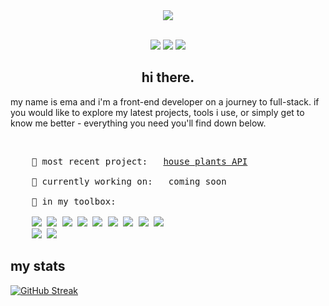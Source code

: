 <div align="center">
    <a href="https://rosoema.com/"><img src="https://media2.giphy.com/media/LMcB8XospGZO8UQq87/giphy.gif"/></a>
</div>
<br>
<p align="center">
    <a target="_blank" href="https://www.linkedin.com/in/rosoema/" ><img src="https://img.shields.io/badge/LinkedIn-0077B5?style=flat-for-the-badge&logo=linkedin&logoColor=white&link=https://www.linkedin.com/in/rosoema/"/></a>
    <a target="_blank" href="mailto:roso.emawd@gmail.com"><img src="https://img.shields.io/badge/Gmail-D14836?style=flat-for-the-badge&logo=gmail&logoColor=white&link=mailto:roso.emawd@gmail.com"/></a>
    <a target="_blank" href="https://twitter.com/ffc0cbDeficient" ><img src="https://img.shields.io/badge/Twitter-1DA1F2?style=flat-for-the-badge&logo=twitter&logoColor=white"/></a>
</p>

<h2 align="center">hi there.</h2>

<p>my name is ema and i'm a front-end developer on a journey to full-stack. if you would like to explore my latest projects, tools i use, or simply get to know me better - everything you need you'll find down below.</p>

<br>

<pre>
    🚀 most recent project:   <a href="https://t.co/tvJoeh2vEg">house plants API</a>

    🔧 currently working on:   coming soon
    
    🧰 in my toolbox:
    
    <img src="https://img.shields.io/badge/JavaScript-F7DF1E?style=flat-for-the-badge&logo=javascript&logoColor=black"/> <img src="https://img.shields.io/badge/React-20232A?style=flat-for-the-badge&logo=react&logoColor=61DAFB"/> <img src="https://img.shields.io/badge/HTML5-E34F26?style=flat-for-the-badge&logo=html5&logoColor=white"/> <img src="https://img.shields.io/badge/CSS3-1572B6?style=flat-for-the-badge&logo=css3&logoColor=white"/> <img src="https://img.shields.io/badge/Node.js-43853D?style=flat-for-the-badge&logo=node.js&logoColor=white"/> <img src="https://img.shields.io/badge/Sass-CC6699?style=flat-for-the-badge&logo=sass&logoColor=white"/> <img src="https://img.shields.io/badge/Express.js-404D59?style=flat-for-the-badge"/> <img src="https://img.shields.io/badge/Bootstrap-563D7C?style=flat-for-the-badge&logo=bootstrap&logoColor=white"/> <img src="https://img.shields.io/badge/styled--components-DB7093?style=flat-for-the-badge&logo=styled-components&logoColor=white"/>
    <img src="https://img.shields.io/badge/jQuery-0769AD?style=flat-for-the-badge&logo=jquery&logoColor=white"/> <img src="https://img.shields.io/badge/React_Router-CA4245?style=flat-for-the-badge&logo=react-router&logoColor=white"/>
</pre>

<h2>my stats</h2>

[![GitHub Streak](http://github-readme-streak-stats.herokuapp.com?user=rosoema&theme=tokyonight&hide_border=true&date_format=M%20j%5B%2C%20Y%5D)](https://git.io/streak-stats)
